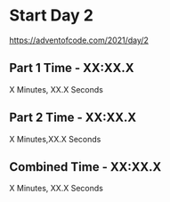 # Start Day 2

https://adventofcode.com/2021/day/2

## Part 1 Time - XX:XX.X

X Minutes, XX.X Seconds

## Part 2 Time - XX:XX.X

X Minutes,XX.X Seconds

## Combined Time - XX:XX.X

X Minutes, XX.X Seconds